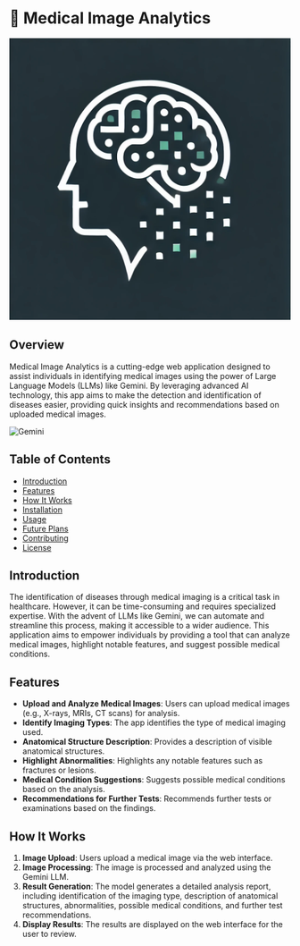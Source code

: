 # 🔬 Medical Image Analytics

![Logo](logo.png)

## Overview

Medical Image Analytics is a cutting-edge web application designed to assist individuals in identifying medical images using the power of Large Language Models (LLMs) like Gemini. By leveraging advanced AI technology, this app aims to make the detection and identification of diseases easier, providing quick insights and recommendations based on uploaded medical images.

![Gemini](https://upload.wikimedia.org/wikipedia/commons/thumb/8/8d/Google_Logo.svg/512px-Google_Logo.svg.png)

## Table of Contents

- [Introduction](#introduction)
- [Features](#features)
- [How It Works](#how-it-works)
- [Installation](#installation)
- [Usage](#usage)
- [Future Plans](#future-plans)
- [Contributing](#contributing)
- [License](#license)

## Introduction

The identification of diseases through medical imaging is a critical task in healthcare. However, it can be time-consuming and requires specialized expertise. With the advent of LLMs like Gemini, we can automate and streamline this process, making it accessible to a wider audience. This application aims to empower individuals by providing a tool that can analyze medical images, highlight notable features, and suggest possible medical conditions.

## Features

- **Upload and Analyze Medical Images**: Users can upload medical images (e.g., X-rays, MRIs, CT scans) for analysis.
- **Identify Imaging Types**: The app identifies the type of medical imaging used.
- **Anatomical Structure Description**: Provides a description of visible anatomical structures.
- **Highlight Abnormalities**: Highlights any notable features such as fractures or lesions.
- **Medical Condition Suggestions**: Suggests possible medical conditions based on the analysis.
- **Recommendations for Further Tests**: Recommends further tests or examinations based on the findings.

## How It Works

1. **Image Upload**: Users upload a medical image via the web interface.
2. **Image Processing**: The image is processed and analyzed using the Gemini LLM.
3. **Result Generation**: The model generates a detailed analysis report, including identification of the imaging type, description of anatomical structures, abnormalities, possible medical conditions, and further test recommendations.
4. **Display Results**: The results are displayed on the web interface for the user to review.



